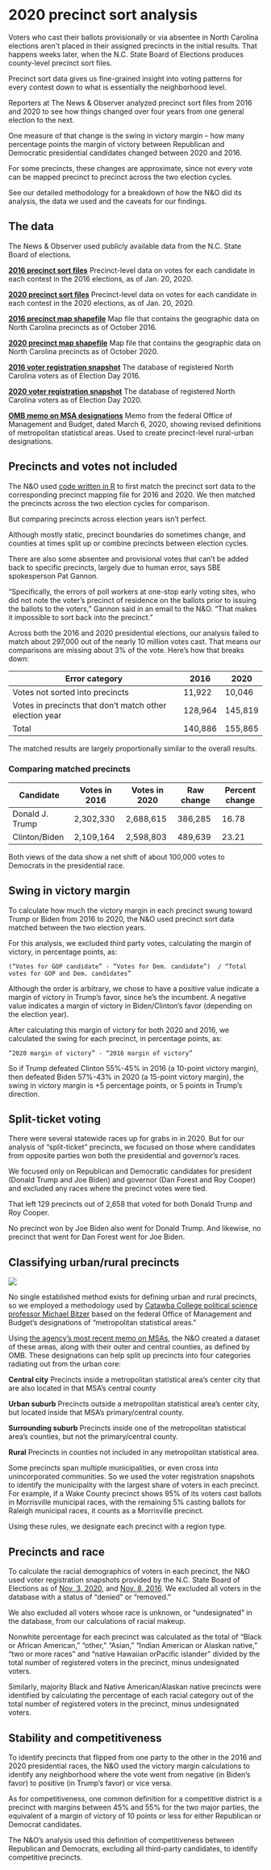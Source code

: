 # 2020 precinct sort analysis

Voters who cast their ballots provisionally or via absentee in North Carolina elections aren't placed in their assigned precincts in the initial results. That happens weeks later, when the N.C. State Board of Elections produces county-level precinct sort files.

Precinct sort data gives us fine-grained insight into voting patterns for every contest down to what is essentially the neighborhood level.

Reporters at The News & Observer analyzed precinct sort files from 2016 and 2020 to see how things changed over four years from one general election to the next.

One measure of that change is the swing in victory margin – how many percentage points the margin of victory between Republican and Democratic presidential candidates changed between 2020 and 2016.

For some precincts, these changes are approximate, since not every vote can be mapped precinct to precinct across the two election cycles.

See our detailed methodology for a breakdown of how the N&O did its analysis, the data we used and the caveats for our findings.

## The data

The News & Observer used publicly available data from the N.C. State Board of elections.

**[2016 precinct sort files](https://dl.ncsbe.gov/?prefix=ENRS/2016_11_08/results_precinct_sort/)**  Precinct-level data on votes for each candidate in each contest in the 2016 elections, as of Jan. 20, 2020.

**[2020 precinct sort files](https://dl.ncsbe.gov/?prefix=ENRS/2020_11_03/results_precinct_sort/)**  Precinct-level data on votes for each candidate in each contest in the 2020 elections, as of Jan. 20, 2020.

**[2016 precinct map shapefile](https://s3.amazonaws.com/dl.ncsbe.gov/PrecinctMaps/SBE_PRECINCTS_20161004.zip)**  Map file that contains the geographic data on North Carolina precincts as of October 2016.

**[2020 precinct map shapefile](https://s3.amazonaws.com/dl.ncsbe.gov/PrecinctMaps/SBE_PRECINCTS_20201018.zip)**  Map file that contains the geographic data on North Carolina precincts as of October 2020.

**[2016 voter registration snapshot](https://s3.amazonaws.com/dl.ncsbe.gov/data/Snapshots/VR_Snapshot_20161108.zip)**  The database of registered North Carolina voters as of Election Day 2016.

**[2020 voter registration snapshot](https://www.whitehouse.gov/wp-content/uploads/2020/03/Bulletin-20-01.pdf)**  The database of registered North Carolina voters as of Election Day 2020.

**[OMB memo on MSA designations](https://www.whitehouse.gov/wp-content/uploads/2020/03/Bulletin-20-01.pdf)**  Memo from the federal Office of Management and Budget, dated March 6, 2020, showing revised definitions of metropolitan statistical areas. Used to create precinct-level rural-urban designations.

## Precincts and votes not included

The N&O used [code written in R](https://github.com/mtdukes/precinct-analysis-2020/blob/main/data/ps_analysis_clean.R) to first match the precinct sort data to the corresponding precinct mapping file for 2016 and 2020. We then matched the precincts across the two election cycles for comparison.

But comparing precincts across election years isn’t perfect.

Although mostly static, precinct boundaries do sometimes change, and counties at times split up or combine precincts between election cycles.

There are also some absentee and provisional votes that can’t be added back to specific precincts, largely due to human error, says SBE spokesperson Pat Gannon.

“Specifically, the errors of poll workers at one-stop early voting sites, who did not note the voter’s precinct of residence on the ballots prior to issuing the ballots to the voters,” Gannon said in an email to the N&O. “That makes it impossible to sort back into the precinct.”

Across both the 2016 and 2020 presidential elections, our analysis failed to match about 297,000 out of the nearly 10 million votes cast. That means our comparisons are missing about 3% of the vote. Here’s how that breaks down:

Error category | 2016 | 2020
--|--|--
Votes not sorted into precincts|11,922|10,046
Votes in precincts that don’t match other election year|128,964|145,819
Total|140,886|155,865

The matched results are largely proportionally similar to the overall results.

### Comparing matched precincts

Candidate|Votes in 2016|Votes in 2020|Raw change|Percent change
--|--|--|--|--
Donald J. Trump|2,302,330|2,688,615|386,285|16.78
Clinton/Biden|2,109,164|2,598,803|489,639|23.21

Both views of the data show a net shift of about 100,000 votes to Democrats in the presidential race.

## Swing in victory margin

To calculate how much the victory margin in each precinct swung toward Trump or Biden from 2016 to 2020, the N&O used precinct sort data matched between the two election years.

For this analysis, we excluded third party votes, calculating the margin of victory, in percentage points, as:

    (“Votes for GOP candidate” - “Votes for Dem. candidate”)  / “Total votes for GOP and Dem. candidates”

Although the order is arbitrary, we chose to have a positive value indicate a margin of victory in Trump’s favor, since he’s the incumbent. A negative value indicates a margin of victory in Biden/Clinton’s favor (depending on the election year).

After calculating this margin of victory for both 2020 and 2016, we calculated the swing for each precinct, in percentage points, as:

    “2020 margin of victory” - “2016 margin of victory”

So if Trump defeated Clinton 55%-45% in 2016 (a 10-point victory margin), then defeated Biden 57%-43% in 2020 (a 15-point victory margin), the swing in victory margin is +5 percentage points, or 5 points in Trump’s direction.

## Split-ticket voting

There were several statewide races up for grabs in in 2020. But for our analysis of “split-ticket” precincts, we focused on those where candidates from opposite parties won both the presidential and governor’s races.

We focused only on Republican and Democratic candidates for president (Donald Trump and Joe Biden) and governor (Dan Forest and Roy Cooper) and excluded any races where the precinct votes were tied.

That left 129 precincts out of 2,658 that voted for both Donald Trump and Roy Cooper.

No precinct won by Joe Biden also went for Donald Trump. And likewise, no precinct that went for Dan Forest went for Joe Biden.

## Classifying urban/rural precincts

![](images/rural_urban_map_present.png)

No single established method exists for defining urban and rural precincts, so we employed a methodology used by [Catawba College political science professor Michael Bitzer](http://www.oldnorthstatepolitics.com/p/blog-page_5.html) based on the federal Office of Management and Budget’s designations of “metropolitan statistical areas.”

Using [the agency’s most recent memo on MSAs](https://www.whitehouse.gov/wp-content/uploads/2020/03/Bulletin-20-01.pdf), the N&O created a dataset of these areas, along with their outer and central counties, as defined by OMB. These designations can help split up precincts into four categories radiating out from the urban core:

**Central city** Precincts inside a metropolitan statistical area’s center city that are also located in that MSA’s central county

**Urban suburb** Precincts outside a metropolitan statistical area’s center city, but located inside that MSA’s primary/central county.

**Surrounding suburb** Precincts inside one of the metropolitan statistical area’s counties, but not the primary/central county.

**Rural** Precincts in counties not included in any metropolitan statistical area.

Some precincts span multiple municipalities, or even cross into unincorporated communities. So we used the voter registration snapshots to identify the municipality with the largest share of voters in each precinct. For example, if a Wake County precinct shows 95% of its voters cast ballots in Morrisville municipal races, with the remaining 5% casting ballots for Raleigh municipal races, it counts as a Morrisville precinct.

Using these rules, we designate each precinct with a region type.

## Precincts and race

To calculate the racial demographics of voters in each precinct, the N&O used voter registration snapshots provided by the N.C. State Board of Elections as of [Nov. 3, 2020](https://s3.amazonaws.com/dl.ncsbe.gov/data/Snapshots/VR_Snapshot_20201103.zip), and [Nov. 8, 2016](https://s3.amazonaws.com/dl.ncsbe.gov/data/Snapshots/VR_Snapshot_20161108.zip). We excluded all voters in the database with a status of “denied” or “removed.”

We also excluded all voters whose race is unknown, or “undesignated” in the database, from our calculations of racial makeup.

Nonwhite percentage for each precinct was calculated as the total of “Black or African American,” “other,” “Asian,” “Indian American or Alaskan native,” “two or more races” and “native Hawaiian orPacific islander” divided by the total number of registered voters in the precinct, minus undesignated voters.

Similarly, majority Black and Native American/Alaskan native precincts were identified by calculating the percentage of each racial category out of the total number of registered voters in the precinct, minus undesignated voters.

## Stability and competitiveness

To identify precincts that flipped from one party to the other in the 2016 and 2020 presidential races, the N&O used the victory margin calculations to identify any neighborhood where the vote went from negative (in Biden’s favor) to positive (in Trump’s favor) or vice versa.

As for competitiveness, one common definition for a competitive district is a precinct with margins between 45% and 55% for the two major parties, the equivalent of a margin of victory of 10 points or less for either Republican or Democrat candidates.

The N&O’s analysis used this definition of competitiveness between Republican and Democrats, excluding all third-party candidates, to identify competitive precincts.